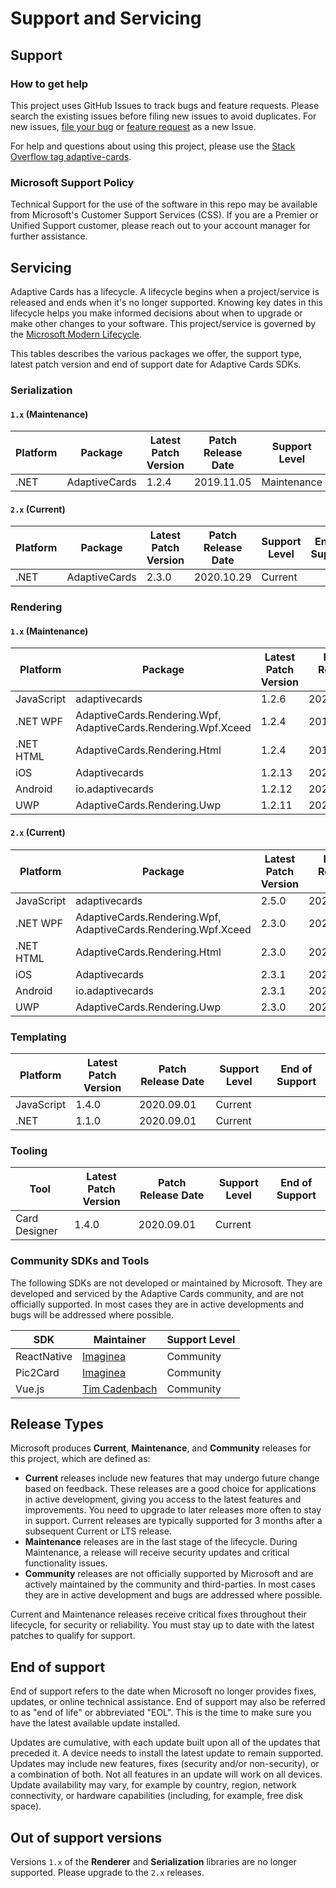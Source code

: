 # Support and Servicing

## Support

### How to get help

This project uses GitHub Issues to track bugs and feature requests. Please search the existing issues before filing new issues to avoid duplicates. For new issues, [file your bug](https://github.com/microsoft/AdaptiveCards/issues/new?assignees=&amp;labels=Bug&amp;template=bug_report.md&amp;title=%5BPlatform%5D%5BBroad+Issue+Category+if+applicable+%28eg+Accessibility%29%5D+%5BBug+Title%5D) or [feature request](https://github.com/microsoft/AdaptiveCards/issues/new?assignees=dclaux%2C+matthidinger%2C+shalinijoshi19&amp;labels=Request&amp;template=feature_request.md&amp;title=%5BPlatform%5D%5BBroader+Feature+Request+Category+if+applicable%5D+Title) as a new Issue.

For help and questions about using this project, please use the [Stack Overflow tag adaptive-cards](https://stackoverflow.com/questions/tagged/adaptive-cards).

### Microsoft Support Policy

Technical Support for the use of the software in this repo may be available from Microsoft&#39;s Customer Support Services (CSS). If you are a Premier or Unified Support customer, please reach out to your account manager for further assistance.

## Servicing

Adaptive Cards has a lifecycle. A lifecycle begins when a project/service is released and ends when it's no longer supported. Knowing key dates in this lifecycle helps you make informed decisions about when to upgrade or make other changes to your software. This project/service is governed by the [Microsoft Modern Lifecycle](https://support.microsoft.com/help/30881/modern-lifecycle-policy).

This tables describes the various packages we offer, the support type, latest patch version and end of support date for Adaptive Cards SDKs.

### Serialization

#### `1.x` (Maintenance)

| **Platform** | **Package** | **Latest Patch Version** | **Patch Release Date** | **Support Level** | **End of Support** |
| --- | --- | --- | --- | --- | --- |
| .NET | AdaptiveCards | 1.2.4 | 2019.11.05 | Maintenance | 2020.12.31 |

#### `2.x` (Current)

| **Platform** | **Package** | **Latest Patch Version** | **Patch Release Date** | **Support Level** | **End of Support** |
|  --- | --- | --- | --- | --- | --- |
| .NET | AdaptiveCards | 2.3.0 | 2020.10.29 | Current |


### Rendering

#### `1.x` (Maintenance)

| **Platform** | **Package** | **Latest Patch Version** | **Patch Release Date** | **Support Level** | **End of Support** |
| --- | --- | --- | --- | --- | --- |
| JavaScript | adaptivecards | 1.2.6 | 2020.06.01 | Maintenance | 2020.12.31 |
| .NET WPF | AdaptiveCards.Rendering.Wpf, AdaptiveCards.Rendering.Wpf.Xceed | 1.2.4 | 2019.11.05 | Maintenance | 2020.12.31 |
| .NET HTML | AdaptiveCards.Rendering.Html | 1.2.4 | 2019.11.05 | Maintenance | 2020.12.31 |
| iOS | Adaptivecards | 1.2.13 | 2020.10.30 | Maintenance | 2020.12.31 |
| Android | io.adaptivecards | 1.2.12 | 2020.09.01 | Maintenance | 2020.12.31 |
| UWP | AdaptiveCards.Rendering.Uwp | 1.2.11 | 2020.08.03 | Maintenance | 2020.12.31 |

#### `2.x` (Current)

| **Platform** | **Package** | **Latest Patch Version** | **Patch Release Date** | **Support Level** | **End of Support** |
| --- | --- | --- | --- | --- | --- |
| JavaScript | adaptivecards | 2.5.0 | 2020.10.31 | Current |
| .NET WPF | AdaptiveCards.Rendering.Wpf, AdaptiveCards.Rendering.Wpf.Xceed | 2.3.0 | 2020.10.29 | Current |
| .NET HTML | AdaptiveCards.Rendering.Html | 2.3.0 | 2020.10.29 | Maintenance |
| iOS | Adaptivecards | 2.3.1 | 2020.11.04 | Current |
| Android | io.adaptivecards | 2.3.1 | 2020.11.04 | Current |
| UWP | AdaptiveCards.Rendering.Uwp | 2.3.0 | 2020.10.30 | Current |

### Templating

|  **Platform** | **Latest Patch Version** | **Patch Release Date** | **Support Level** | **End of Support** |
|  --- | --- | --- | --- | --- |
| JavaScript | 1.4.0 | 2020.09.01 | Current |
| .NET | 1.1.0 | 2020.09.01 | Current |

### Tooling

| **Tool** | **Latest Patch Version** | **Patch Release Date** | **Support Level** | **End of Support** |
| --- | --- | --- | --- | --- |
| Card Designer | 1.4.0 | 2020.09.01 | Current |

### Community SDKs and Tools

The following SDKs are not developed or maintained by Microsoft. They are developed and serviced by the Adaptive Cards community, and are not officially supported. In most cases they are in active developments and bugs will be addressed where possible.

| **SDK** | **Maintainer** | **Support Level** |
| --- | --- | --- |
| ReactNative | [Imaginea](https://github.com/Microsoft/AdaptiveCards/blob/main/source/community/reactnative/Contributors.md) | Community |
| Pic2Card | [Imaginea](https://github.com/Microsoft/AdaptiveCards/blob/main/source/community/reactnative/Contributors.md) | Community |
| Vue.js | [Tim Cadenbach](https://github.com/DeeJayTC) | Community |

## Release Types

Microsoft produces **Current**, **Maintenance**, and **Community** releases for this project, which are defined as:

- **Current**  releases include new features that may undergo future change based on feedback. These releases are a good choice for applications in active development, giving you access to the latest features and improvements. You need to upgrade to later releases more often to stay in support. Current releases are typically supported for 3 months after a subsequent Current or LTS release.
- **Maintenance** releases are in the last stage of the lifecycle. During Maintenance, a release will receive security updates and critical functionality issues.
- **Community** releases are not officially supported by Microsoft and are actively maintained by the community and third-parties. In most cases they are in active development and bugs are addressed where possible.

Current and Maintenance releases receive critical fixes throughout their lifecycle, for security or reliability. You must stay up to date with the latest patches to qualify for support.

## End of support

End of support refers to the date when Microsoft no longer provides fixes, updates, or online technical assistance. End of support may also be referred to as "end of life" or abbreviated "EOL". This is the time to make sure you have the latest available update installed.

Updates are cumulative, with each update built upon all of the updates that preceded it. A device needs to install the latest update to remain supported. Updates may include new features, fixes (security and/or non-security), or a combination of both. Not all features in an update will work on all devices. Update availability may vary, for example by country, region, network connectivity, or hardware capabilities (including, for example, free disk space).

## Out of support versions

Versions `1.x` of the **Renderer** and **Serialization** libraries are no longer supported. Please upgrade to the `2.x` releases.
